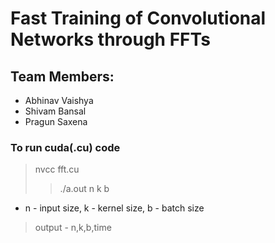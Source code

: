 # Fast Training of Convolutional Networks through FFTs

## Team Members:
- Abhinav Vaishya
- Shivam Bansal
- Pragun Saxena

### To run cuda(.cu) code
> nvcc fft.cu
>> ./a.out n k b
- n - input size, k - kernel size, b - batch size
> output - n,k,b,time

